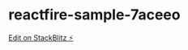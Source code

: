 # reactfire-sample-7aceeo

[Edit on StackBlitz ⚡️](https://stackblitz.com/edit/reactfire-sample-7aceeo)